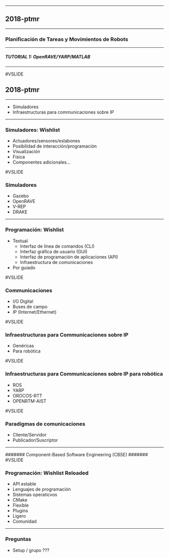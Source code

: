 
----
## 2018-ptmr
----
### Planificación de Tareas y Movimientos de Robots
----
##### TUTORIAL 1: OpenRAVE/YARP/MATLAB
----
#VSLIDE
## 2018-ptmr
----
- Simuladores
- Infraestructuras para communicaciones sobre IP
---
### Simuladores: Wishlist

- Actuadores/sensores/eslabones
- Posibilidad de interacción/programación
- Visualización
- Física
- Componentes adicionales...

#VSLIDE
### Simuladores

- Gazebo
- OpenRAVE
- V-REP
- DRAKE

---
### Programación: Wishlist

- Textual
   - Interfaz de línea de comandos (CLI)
   - Interfaz gráfica de usuario (GUI)
   - Interfaz de programación de aplicaciones (API)
   - Infraestructura de comunicaciones
- Por guiado

#VSLIDE
### Communicaciones

- I/O Digital
- Buses de campo
- IP (Internet/Ethernet)

#VSLIDE
### Infraestructuras para Communicaciones sobre IP

- Genéricas
- Para robótica

#VSLIDE
### Infraestructuras para Communicaciones sobre IP para robótica

- ROS
- YARP
- OROCOS-RTT
- OPENRTM-AIST

#VSLIDE
### Paradigmas de comunicaciones

- Cliente/Servidor
- Publicador/Suscriptor
----
####### Component-Based Software Engineering (CBSE) #######
#VSLIDE
### Programación: Wishlist Reloaded

- API estable
- Lenguajes de programación
- Sistemas operaticvos
- CMake
- Flexible
- Plugins
- Ligero
- Comunidad
---
### Preguntas

- Setup / grupo ???

